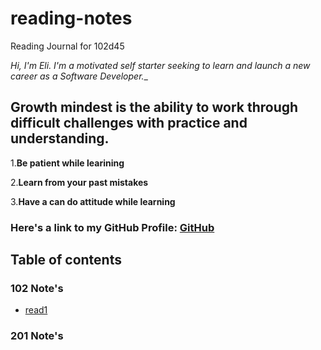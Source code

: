 # reading-notes
Reading Journal for 102d45

*Hi, I'm Eli. I'm a motivated self starter seeking to learn and launch a new career as a Software Developer.*_
## Growth mindest is the ability to work through difficult  challenges with practice and understanding.

1.**Be patient while learining**

2.**Learn from your past mistakes**

3.**Have a can do attitude while learning**

### Here's a link to my GitHub Profile: [GitHub](https://github.com/EliL21)

## Table of contents 

### 102 Note's

- [read1](102/Class1.md)

### 201 Note's
